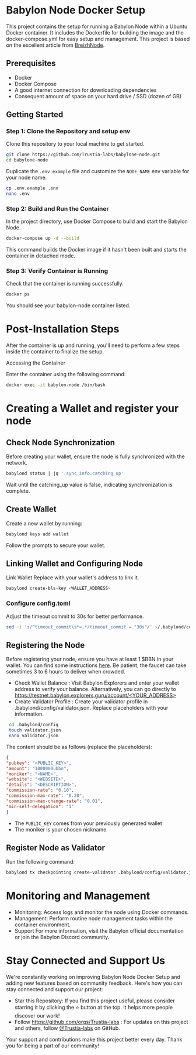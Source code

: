 # Babylon Node Docker Setup

This project contains the setup for running a Babylon Node within a Ubuntu Docker container. It includes the Dockerfile for building the image and the docker-compose.yml for easy setup and management. This project is based on the excellent article from [BreizhNode](https://medium.com/@breizh-node/babylon-lancez-votre-n%C5%93ud-validateur-en-quelques-%C3%A9tapes-simples-fr-en-deb8084d2b22). 

## Prerequisites

- Docker
- Docker Compose
- A good internet connection for downloading dependencies
- Consequent amount of space on your hard drive / SSD (dozen of GB)

## Getting Started

### Step 1: Clone the Repository and setup env

Clone this repository to your local machine to get started.

```bash
git clone https://github.com/Trustia-labs/babylone-node.git
cd babylone-node
```

Duplicate the `.env.example` file and customize the `NODE_NAME` env variable for your node name.

```bash
cp .env.example .env
nano .env
```

### Step 2: Build and Run the Container
In the project directory, use Docker Compose to build and start the Babylon Node.

```bash
docker-compose up -d --build
```
This command builds the Docker image if it hasn't been built and starts the container in detached mode.

### Step 3: Verify Container is Running

Check that the container is running successfully.

```bash
docker ps
```
You should see your babylon-node container listed.

# Post-Installation Steps
After the container is up and running, you'll need to perform a few steps inside the container to finalize the setup.

Accessing the Container

Enter the container using the following command:

```bash
docker exec -it babylon-node /bin/bash
```

# Creating a Wallet and register your node
## Check Node Synchronization
Before creating your wallet, ensure the node is fully synchronized with the network.
```bash
babylond status | jq '.sync_info.catching_up'
```

Wait until the catching_up value is false, indicating synchronization is complete.

## Create Wallet 
Create a new wallet by running:
```bash
babylond keys add wallet
```

Follow the prompts to secure your wallet.

## Linking Wallet and Configuring Node
Link Wallet
Replace <WALLET> with your wallet's address to link it.

```bash
babylond create-bls-key <WALLET_ADDRESS>
```

### Configure config.toml
Adjust the timeout commit to 30s for better performance.

```bash
sed -i 's/^timeout_commit\s*=.*/timeout_commit = "30s"/' ~/.babylond/config/config.toml
```

## Registering the Node
Before registering your node, ensure you have at least 1 $BBN in your wallet. You can find some instructions [here](https://www.binance.com/en-ZA/square/post/4606771072186). Be patient, the faucet can take sometimes 3 to 6 hours to deliver when crowded.

- Check Wallet Balance : Visit Babylon Explorers and enter your wallet address to verify your balance. Alternatively, you can go directly to [https://testnet.babylon.explorers.guru/account/<YOUR_ADDRESS>](https://testnet.babylon.explorers.guru/account/bbn186m9t6ctz2z0f507yf63406cufl4e0ftgkndvx)
- Create Validator Profile : Create your validator profile in .babylond/config/validator.json. Replace placeholders with your information.

```bash
 cd .babylond/config
 touch validator.json
 nano validator.json
```
The content should be as follows (replace the placeholders):

```json
{
"pubkey": "<PUBLIC_KEY>",
"amount": "1000000ubbn",
"moniker": "<NAME>",
"website": "<WEBSITE>",
"details": "<DESCRIPTION>",
"commission-rate": "0.10",
"commission-max-rate": "0.20",
"commission-max-change-rate": "0.01",
"min-self-delegation": "1"
}
```
- The `PUBLIC_KEY` comes from your previously generated wallet
- The moniker is your chosen nickname

## Register Node as Validator
Run the following command:
```bash
babylond tx checkpointing create-validator .babylond/config/validator.json --chain-id="bbn-test-3" --gas="auto" --gas-adjustment="1.5" --gas-prices="0.025ubbn" --from=wallet
```
# Monitoring and Management
- Monitoring: Access logs and monitor the node using Docker commands.
- Management: Perform routine node management tasks within the container environment.
- Support For more information, visit the Babylon official documentation or join the Babylon Discord community.

# Stay Connected and Support Us
We're constantly working on improving Babylon Node Docker Setup and adding new features based on community feedback. Here's how you can stay connected and support our project:

 - Star this Repository: If you find this project useful, please consider starring it by clicking the ⭐ button at the top. It helps more people discover our work!
- Follow https://github.com/orgs/Trustia-labs : For updates on this project and others, follow [@Trustia-labs](https://github.com/Trustia-labs) on GitHub.

Your support and contributions make this project better every day. Thank you for being a part of our community!
